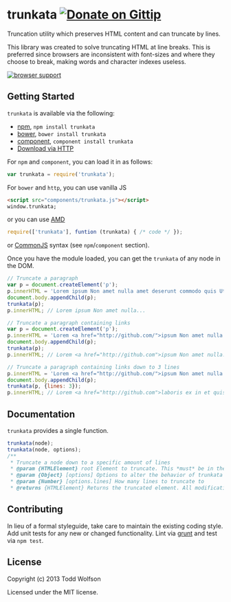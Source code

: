# trunkata [![Donate on Gittip](http://badgr.co/gittip/twolfson.png)](https://www.gittip.com/twolfson/)

Truncation utility which preserves HTML content and can truncate by lines.

This library was created to solve truncating HTML at line breaks. This is preferred since browsers are inconsistent with font-sizes and where they choose to break, making words and character indexes useless.

[![browser support](https://ci.testling.com/twolfson/trunkata.png)](https://ci.testling.com/twolfson/trunkata)

## Getting Started
`trunkata` is available via the following:

- [npm][npm], `npm install trunkata`
- [bower][bower], `bower install trunkata`
- [component][component], `component install trunkata`
- [Download via HTTP][download]

[npm]: http://npmjs.org/
[bower]: http://bower.io/
[component]: http://component.io/
[download]: https://raw.github.com/twolfson/trunkata/master/dist/trunkata.js

For `npm` and `component`, you can load it in as follows:
```javascript
var trunkata = require('trunkata');
```

For `bower` and `http`, you can use vanilla JS
```html
<script src="components/trunkata.js"></script>
window.trunkata;
```

or you can use [AMD][amd]

[amd]: http://wiki.commonjs.org/wiki/Modules/AsynchronousDefinition

```js
require(['trunkata'], funtion (trunkata) { /* code */ });
```

or [CommonJS][commonjs] syntax (see `npm`/`component` section).

[commonjs]: http://wiki.commonjs.org/wiki/Modules/1.0

Once you have the module loaded, you can get the `trunkata` of any node in the DOM.

```javascript
// Truncate a paragraph
var p = document.createElement('p');
p.innerHTML = 'Lorem ipsum Non amet nulla amet deserunt commodo quis Ut cillum occaecat aliqua eu laboris ex in et quis laboris proident dolor pariatur aute ullamco laboris adipisicing reprehenderit sed non enim occaecat dolor aute id non quis dolor consequat velit exercitation mollit nostrud sint sunt occaecat sunt elit tempor ex aute aliqua tempor cupidatat sed esse dolore ea incididunt nulla in sint ad deserunt veniam veniam nisi deserunt ex dolore consequat ut exercitation pariatur exercitation aliquip aliquip eu do occaecat nisi in est fugiat sint qui pariatur dolore laboris cupidatat cupidatat eiusmod aliqua fugiat in dolor sed in pariatur cupidatat do esse dolor in Ut Ut nisi proident anim nisi in eiusmod cillum fugiat labore cillum velit veniam mollit sit aute commodo dolor ut aute exercitation cupidatat occaecat nostrud aute Ut in magna nisi labore officia eu consectetur labore labore dolor in consectetur occaecat quis incididunt sed Duis irure adipisicing proident officia commodo dolore deserunt id in elit amet exercitation Excepteur Ut magna officia aute do ut voluptate Excepteur aliquip proident incididunt amet sit id enim.';
document.body.appendChild(p);
trunkata(p);
p.innerHTML; // Lorem ipsum Non amet nulla...

// Truncate a paragraph containing links
var p = document.createElement('p');
p.innerHTML = 'Lorem <a href="http://github.com/">ipsum Non amet nulla amet deserunt commodo quis Ut cillum occaecat aliqua eu laboris ex in et quis laboris proident dolor pariatur aute ullamco laboris adipisicing</a> reprehenderit sed non enim occaecat dolor aute id non quis dolor consequat velit exercitation mollit nostrud sint sunt occaecat sunt elit tempor ex aute aliqua tempor cupidatat sed esse dolore ea incididunt nulla in sint ad deserunt veniam veniam nisi deserunt ex dolore consequat ut exercitation pariatur exercitation aliquip aliquip eu do occaecat nisi in est fugiat sint qui pariatur dolore laboris cupidatat cupidatat eiusmod aliqua fugiat in dolor sed in pariatur cupidatat do esse dolor in Ut Ut nisi proident anim nisi in eiusmod cillum fugiat labore cillum velit veniam mollit sit aute commodo dolor ut aute exercitation cupidatat occaecat nostrud aute Ut in magna nisi labore officia eu consectetur labore labore dolor in consectetur occaecat quis incididunt sed Duis irure adipisicing proident officia commodo dolore deserunt id in elit amet exercitation Excepteur Ut magna officia aute do ut voluptate Excepteur aliquip proident incididunt amet sit id enim.';
document.body.appendChild(p);
trunkata(p);
p.innerHTML; // Lorem <a href="http://github.com">ipsum Non amet nulla...</a>

// Truncate a paragraph containing links down to 3 lines
p.innerHTML = 'Lorem <a href="http://github.com/">ipsum Non amet nulla amet deserunt commodo quis Ut cillum occaecat aliqua eu laboris ex in et quis laboris proident dolor pariatur aute ullamco laboris adipisicing</a> reprehenderit sed non enim occaecat dolor aute id non quis dolor consequat velit exercitation mollit nostrud sint sunt occaecat sunt elit tempor ex aute aliqua tempor cupidatat sed esse dolore ea incididunt nulla in sint ad deserunt veniam veniam nisi deserunt ex dolore consequat ut exercitation pariatur exercitation aliquip aliquip eu do occaecat nisi in est fugiat sint qui pariatur dolore laboris cupidatat cupidatat eiusmod aliqua fugiat in dolor sed in pariatur cupidatat do esse dolor in Ut Ut nisi proident anim nisi in eiusmod cillum fugiat labore cillum velit veniam mollit sit aute commodo dolor ut aute exercitation cupidatat occaecat nostrud aute Ut in magna nisi labore officia eu consectetur labore labore dolor in consectetur occaecat quis incididunt sed Duis irure adipisicing proident officia commodo dolore deserunt id in elit amet exercitation Excepteur Ut magna officia aute do ut voluptate Excepteur aliquip proident incididunt amet sit id enim.';
document.body.appendChild(p);
trunkata(p, {lines: 3});
p.innerHTML; // Lorem <a href="http://github.com">laboris ex in et quis laboris proident dolor pariatur aute ullamco laboris adipisicing</a> reprehenderit sed non enim occaecat dolor aute id non quis dolor consequat velit...
```

## Documentation
`trunkata` provides a single function.

```js
trunkata(node);
trunkata(node, options);
/**
 * Truncate a node down to a specific amount of lines
 * @param {HTMLElement} root Element to truncate. This *must* be in the DOM.
 * @param {Object} [options] Options to alter the behavior of trunkata
 * @param {Number} [options.lines] How many lines to truncate to
 * @returns {HTMLElement} Returns the truncated element. All modifications are done in-place.
```

## Contributing
In lieu of a formal styleguide, take care to maintain the existing coding style. Add unit tests for any new or changed functionality. Lint via [grunt](https://github.com/gruntjs/grunt) and test via `npm test`.

## License
Copyright (c) 2013 Todd Wolfson

Licensed under the MIT license.
